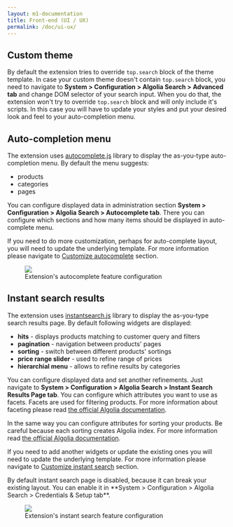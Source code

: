 ```yaml
---
layout: m1-documentation
title: Front-end (UI / UX)
permalink: /doc/ui-ux/
---
```


## Custom theme

By default the extension tries to override <code>top.search</code> block of the theme template. In case your custom theme doesn't contain <code>top.search</code> block, you need to navigate to **System > Configuration > Algolia Search > Advanced tab** and change DOM selector of your search input.
When you do that, the extension won't try to override <code>top.search</code> block and will only include it's scripts. In this case you will have to update your styles and put your desired look and feel to your auto-completion menu.

## Auto-completion menu

The extension uses [autocomplete.js](https://github.com/algolia/autocomplete.js) library to display the as-you-type auto-completion menu. By default the menu suggests:

- products
- categories
- pages


You can configure displayed data in administration section **System > Configuration > Algolia Search > Autocomplete tab**.
There you can configure which sections and how many items should be displayed in auto-complete menu.

If you need to do more customization, perhaps for auto-complete layout, you will need to update the underlying template. For more information please navigate to [Customize autocomplete](/magento/customize-autocomplete/) section.

<figure>
    <img src="../../img/autocomplete-admin.png" class="img-responsive">
    <figcaption>Extension's autocomplete feature configuration</figcaption>
</figure>

## Instant search results

The extension uses [instantsearch.js](https://github.com/algolia/instantsearch.js) library to display the as-you-type search results page. By default following widgets are displayed:

- **hits** - displays products matching to customer query and filters
- **pagination** - navigation between products' pages
- **sorting** - switch between different products' sortings
- **price range slider** - used to refine range of prices
- **hierarchial menu** - allows to refine results by categories

You can configure displayed data and set another refinements. Just navigate to **System > Configuration > Algolia Search > Instant Search Results Page tab**. You can configure which attributes you want to use as facets. Facets are used for filtering products. For more information about faceting please read [the official Algolia documentation](https://www.algolia.com/doc/?utm_medium=social-owned&amp;utm_source=magento%20website&amp;utm_campaign=docs).

In the same way you can configure attributes for sorting your products. Be careful because each sorting creates Algolia index. For more information read [the official Algolia documentation](https://www.algolia.com/doc/?utm_medium=social-owned&amp;utm_source=magento%20website&amp;utm_campaign=docs).

If you need to add another widgets or update the existing ones you will need to update the underlying template. For more information please navigate to [Customize instant search](/magento/customize-instantsearch/) section.

<div class="alert alert-warning">
    <i class="fa fa-exclamation-triangle"></i>
    By default instant search page is disabled, because it can break your existing layout. You can enable it in **System > Configuration > Algolia Search > Credentials & Setup tab**.
</div>

<figure>
    <img src="../../img/instantsearch-admin.png" class="img-responsive">
    <figcaption>Extension's instant search feature configuration</figcaption>
</figure>

